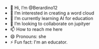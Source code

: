 - 👋 Hi, I’m @Berardino12
- 👀 I’m interested in creating a word cloud
- 🌱 I’m currently learning AI for education
- 💞️ I’m looking to collaborate on jupityer
- 📫 How to reach me here
- 😄 Pronouns: she
- ⚡ Fun fact: I'm an educator.

<!---
Berardino12/Berardino12 is a ✨ special ✨ repository because its `README.md` (this file) appears on your GitHub profile.
You can click the Preview link to take a look at your changes.
--->
